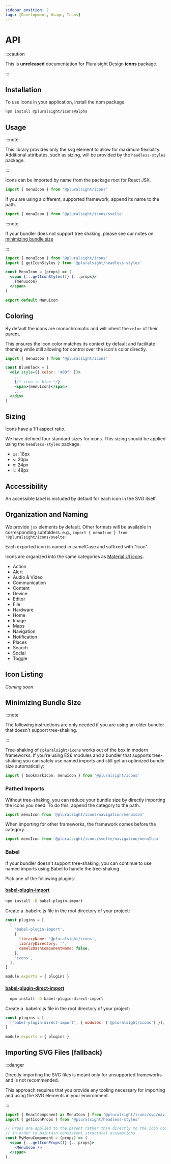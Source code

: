 ```yaml
---
sidebar_position: 2
tags: [Development, Usage, Icons]
---
```


# API

:::caution

This is **unreleased** documentation for Pluralsight Design **icons** package.

:::

## Installation

To use icons in your application, install the npm package.

```bash npm2yarn
npm install @pluralsight/icons@alpha
```

## Usage

:::note

This library provides only the svg element to allow for maximum flexibility.
Additional attributes, such as sizing, will be provided by the `headless-styles` package.

:::

Icons can be imported by name from the package root for React JSX.

```javascript
import { menuIcon } from '@pluralsight/icons'
```

If you are using a different, supported framework, append its name to the path.

```javascript
import { menuIcon } from '@pluralsight/icons/svelte'
```

:::note

If your bundler does not support tree shaking, please see our notes on [minimizing bundle size](#minimizing-bundle-size)

:::

```jsx title="Using an icon element in React"
import { menuIcon } from '@pluralsight/icons'
import { getIconStyles } from '@pluralsight/headless-styles'

const MenuIcon = (props) => (
  <span {...getIconStyles()} {...props}>
    {menuIcon}
  </span>
)

export default MenuIcon
```

## Coloring

By default the icons are monochromatic and will inherit the `color` of their parent.

This ensures the icon color matches its context by default and facilitate theming while still allowing for control over the icon's color directly.

```jsx title="Example of icon color inheritance"
import { menuIcon } from '@pluralsight/icons'

const BlueBlock = (
  <div style={{ color: '#00f' }}>
    ...
    {/* icon is blue */}
    <span>{menuIcon}</span>
    ...
  </div>
)
```

## Sizing

Icons have a 1:1 aspect ratio.

We have defined four standard sizes for icons. This sizing should be applied using the `headless-styles` package.

- `xs`: 16px
- `s`: 20px
- `m`: 24px
- `l`: 48px

## Accessibility

An accessible label is included by default for each icon in the SVG itself.

## Organization and Naming

We provide `jsx` elements by default. Other formats will be available in corresponding subfolders. e.g., `import { menuIcon } from '@pluralsight/icons/svelte'`

Each exported icon is named in camelCase and suffixed with "Icon".

Icons are organized into the same categories as [Material UI icons](https://fonts.google.com/icons).

- Action
- Alert
- Audio & Video
- Communication
- Content
- Device
- Editor
- File
- Hardware
- Home
- Image
- Maps
- Navigation
- Notification
- Places
- Search
- Social
- Toggle

## Icon Listing

_Coming soon_

## Minimizing Bundle Size

:::note

The following instructions are only needed if you are using an older bundler that doesn't support tree-shaking.

:::

Tree-shaking of `@pluralsight/icons` works out of the box in modern frameworks. If you're using ES6 modules and a bundler that supports tree-shaking you can safely use named imports and still get an optimized bundle size automatically:

```javascript
import { bookmarkIcon, menuIcon } from '@pluralsight/icons'
```

### Pathed Imports

Without tree-shaking, you can reduce your bundle size by directly importing the icons you need. To do this, append the category to the path.

```javascript title="Pathed import for React"
import menuIcon from '@pluralsight/icons/navigation/menuIcon'
```

When importing for other frameworks, the framework comes before the category.

```javascript title="Pathed import for Svelte"
import menuIcon from '@pluralsight/icons/svelte/navigation/menuIcon'
```

### Babel

If your bundler doesn't support tree-shaking, you can continue to use named imports using Babel to handle the tree-shaking.

Pick one of the following plugins:

#### [babel-plugin-import](https://github.com/umijs/babel-plugin-import)

```bash npm2yarn
npm install -D babel-plugin-import
```

Create a .babelrc.js file in the root directory of your project:

```javascript
const plugins = [
  [
    'babel-plugin-import',
    {
      libraryName: '@pluralsight/icons',
      libraryDirectory: '',
      camel2DashComponentName: false,
    },
    'icons',
  ],
]

module.exports = { plugins }
```

#### [babel-plugin-direct-import](https://github.com/umidbekk/babel-plugin-direct-import)

```bash npm2yarn
  npm install -D babel-plugin-direct-import
```

Create a .babelrc.js file in the root directory of your project:

```javascript
const plugins = [
  ['babel-plugin-direct-import', { modules: ['@pluralsight/icons'] }],
]

module.exports = { plugins }
```

## Importing SVG Files (fallback)

:::danger

Directly importing the SVG files is meant only for unsupported frameworks and is not recommended.

This approach requires that you provide any tooling necessary for importing and using the SVG elements in your environment.

:::

```jsx title="Importing an icon as SVG file into an app created with create-react-app"
import { ReactComponent as MenuIcon } from '@pluralsight/icons/svg/navigation/menu.svg'
import { getIconProps } from '@pluralsight/headless-styles'

// Props are applied to the parent rather than directly to the icon component
// in order to maintain consistent structural assumptions.
const MyMenuComponent = (props) => (
  <span {...getIconProps()} {...props}>
    <MenuIcon />
  </span>
)
```
